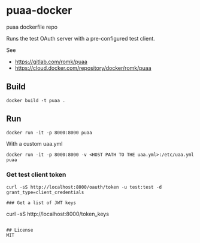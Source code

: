 # puaa-docker
puaa dockerfile repo

Runs the test OAuth server with a pre-configured test client.

See
  - https://gitlab.com/romk/puaa
  - https://cloud.docker.com/repository/docker/romk/puaa


## Build
```
docker build -t puaa .
```

## Run
```
docker run -it -p 8000:8000 puaa
```

With a custom uaa.yml
```
docker run -it -p 8000:8000 -v <HOST PATH TO THE uaa.yml>:/etc/uaa.yml puaa
```

### Get test client token
```
curl -sS http://localhost:8000/oauth/token -u test:test -d grant_type=client_credentials

### Get a list of JWT keys
```
curl -sS http://localhost:8000/token_keys
```

## License
MIT
